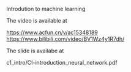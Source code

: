 Introdution to machine learning

The video is available at

https://www.acfun.cn/v/ac15348189
https://www.bilibili.com/video/BV1Wz4y1R7dh/

The slide is availabe at

c1_intro/CI-introduction_neural_network.pdf

